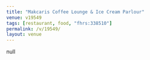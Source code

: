 ```yaml
---
title: "Makcaris Coffee Lounge & Ice Cream Parlour"
venue: v19549
tags: [restaurant, food, "fhrs:338510"]
permalink: /v/19549/
layout: venue
---
```

null